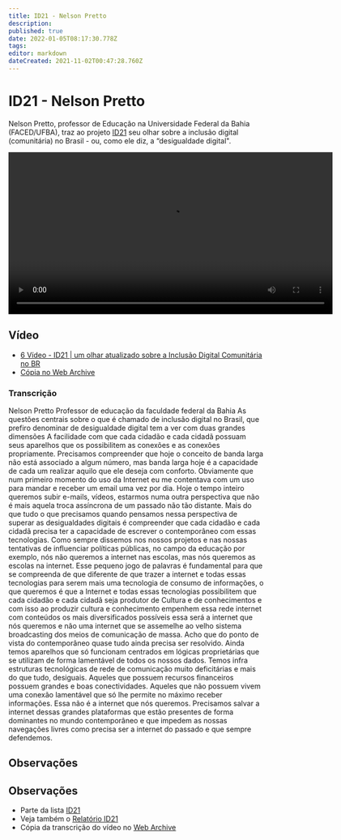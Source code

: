 ```yaml
---
title: ID21 - Nelson Pretto
description: 
published: true
date: 2022-01-05T08:17:30.778Z
tags: 
editor: markdown
dateCreated: 2021-11-02T00:47:28.760Z
---
```


# ID21 - Nelson Pretto

Nelson Pretto, professor de Educação na Universidade Federal da Bahia (FACED/UFBA), traz ao projeto [ID21](/id21) seu olhar sobre a inclusão digital (comunitária) no Brasil - ou, como ele diz, a “desigualdade digital".  


<video width="640" controls>
  <source src="https://archive.org/download/id21-videos/id21_nelson-pretto.mp4" type="video/mp4">
  Seu navegador não suporta vídeos embutidos
</video>


## Vídeo

 - [6 Vídeo - ID21 | um olhar atualizado sobre a Inclusão Digital Comunitária no BR](https://www.youtube.com/watch?v=G6ADBFHgzHA)
 - [Cópia no Web Archive](https://archive.org/details/id21-videos/id21_nelson-pretto.mov)

### Transcrição 

Nelson Pretto
Professor de educação da faculdade federal da Bahia 
As questões centrais sobre o que é chamado de inclusão digital no Brasil, que prefiro denominar de desigualdade digital tem a ver com duas grandes dimensões 
A facilidade com que cada cidadão e cada cidadã possuam seus aparelhos que os possibilitem as conexões e as conexões propriamente. Precisamos compreender que hoje o conceito de banda larga não está associado a algum número, mas banda larga hoje é a capacidade de cada um realizar aquilo que ele deseja com conforto. Obviamente que num primeiro momento do uso da Internet eu me contentava com um uso para mandar e receber um email uma vez por dia. Hoje o tempo inteiro queremos subir e-mails, vídeos, estarmos numa outra perspectiva que não é mais aquela troca assíncrona de um passado não tão distante.
Mais do que tudo o que precisamos quando pensamos nessa perspectiva de superar as desigualdades digitais é compreender que cada cidadão e cada cidadã precisa ter a capacidade de escrever o contemporâneo com essas tecnologias. Como sempre dissemos nos nossos projetos e nas nossas tentativas de influenciar políticas públicas, no campo da educação por exemplo, nós não queremos a internet nas escolas, mas nós queremos as escolas na internet. Esse pequeno jogo de palavras é fundamental para que se compreenda de que diferente de que trazer a internet e todas essas tecnologias para serem mais uma tecnologia de consumo de informações, o que queremos é que a Internet e todas essas tecnologias possibilitem que cada cidadão e cada cidadã  seja produtor de Cultura e de conhecimentos e com isso ao produzir cultura e conhecimento empenhem essa rede internet com conteúdos os mais diversificados possíveis essa será a internet que nós queremos e não uma internet que se assemelhe ao velho sistema broadcasting dos meios de comunicação de massa. Acho que do ponto de vista do contemporâneo quase tudo ainda precisa ser resolvido. Ainda temos aparelhos que só funcionam centrados em lógicas proprietárias que se utilizam de forma lamentável de todos os nossos dados. Temos infra estruturas tecnológicas de rede de comunicação muito deficitárias e mais do que tudo, desiguais. Aqueles que possuem recursos financeiros possuem grandes e boas conectividades. Aqueles que não possuem vivem uma conexão lamentável que só lhe permite no máximo receber informações. Essa não é a internet que nós queremos. Precisamos salvar a internet dessas grandes plataformas que estão presentes de forma dominantes no mundo contemporâneo e que impedem as nossas navegações livres como precisa ser a internet do passado e que sempre defendemos.


## Observações

## Observações

 - Parte da lista [ID21](/listas/id21)
 - Veja também o [Relatório ID21](https://archive.org/details/ID21_0-5/video)
 - Cópia da transcrição do vídeo no [Web Archive](https://archive.org/details/transcricoes-inclusao-digital-critical-data-comics/Transcricao-Nelson-Pretto)